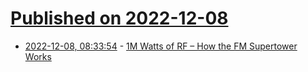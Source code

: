 # [Published on 2022-12-08](index.md)

* [2022-12-08, 08:33:54](https://news.ycombinator.com/item?id=33905695) - [1M Watts of RF – How the FM Supertower Works](https://www.jeffgeerling.com/blog/2022/1-million-watts-rf-how-fm-supertower-works)
